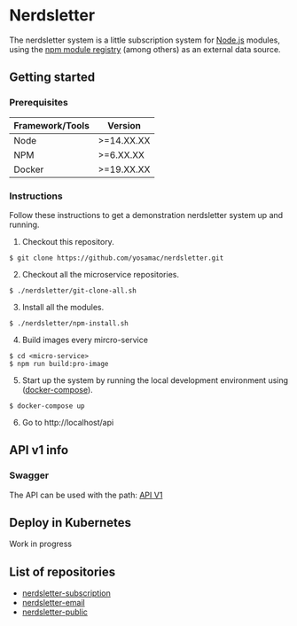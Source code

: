 # Nerdsletter

The nerdsletter system is a little subscription system
for [Node.js](//nodejs.org) modules, using
the [npm module registry](//npmjs.com) (among others) as an external
data source.


## Getting started

### Prerequisites

| Framework/Tools | Version    |
| ----------------| -----------|
| Node            | >=14.XX.XX |
| NPM             | >=6.XX.XX  |
| Docker          | >=19.XX.XX |



### Instructions

Follow these instructions to get a demonstration nerdsletter system up and
running.

1. Checkout this repository.
  ```
  $ git clone https://github.com/yosamac/nerdsletter.git
  ```

2. Checkout all the microservice repositories.
  ```
  $ ./nerdsletter/git-clone-all.sh
  ```
  
3. Install all the modules.
  ```
  $ ./nerdsletter/npm-install.sh
  ```

4. Build images every mircro-service
  ```
  $ cd <micro-service>
  $ npm run build:pro-image
  ```

5. Start up the system by running the local development environment
  using ([docker-compose](https://docs.docker.com/compose/)).
  ```
  $ docker-compose up
  ```

6. Go to http://localhost/api


## API v1 info

### Swagger

The API can be used with the path: 
[API V1](http://localhost:80/api)


## Deploy in Kubernetes
Work in progress


## List of repositories

* [nerdsletter-subscription](https://github.com/yosamac/nerdsletter-subscription)
* [nerdsletter-email](https://github.com/yosamac/nerdsletter-email)
* [nerdsletter-public](https://github.com/yosamac/nerdsletter-public)



